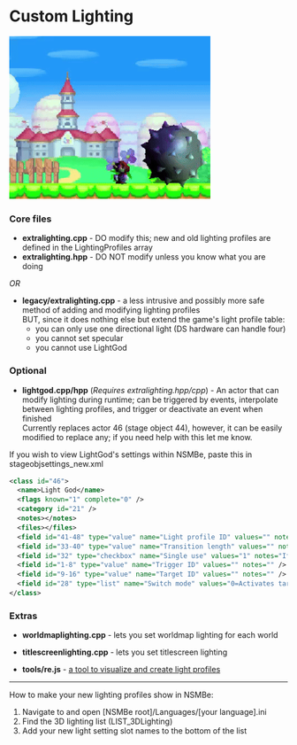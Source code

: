 # Custom Lighting

![Alt Text](image.gif)

### Core files
* **extralighting.cpp** - DO modify this; new and old lighting profiles are defined in the LightingProfiles array
* **extralighting.hpp** - DO NOT modify unless you know what you are doing

*OR*
* **legacy/extralighting.cpp** - a less intrusive and possibly more safe method of adding and modifying lighting profiles\
BUT, since it does nothing else but extend the game's light profile table:
	- you can only use one directional light (DS hardware can handle four)
	- you cannot set specular
	- you cannot use LightGod

### Optional
* **lightgod.cpp/hpp** (*Requires extralighting.hpp/cpp*) - An actor that can modify lighting during runtime; can be triggered by events, interpolate between lighting profiles, and trigger or deactivate an event when finished\
Currently replaces actor 46 (stage object 44), however, it can be easily modified to replace any; if you need help with this let me know.

If you wish to view LightGod's settings within NSMBe, paste this in stageobjsettings_new.xml
```xml
<class id="46">
  <name>Light God</name>
  <flags known="1" complete="0" />
  <category id="21" />
  <notes></notes>
  <files></files>
  <field id="41-48" type="value" name="Light profile ID" values="" notes="Light profile to switch to" />
  <field id="33-40" type="value" name="Transition length" values="" notes="Time it takes to switch light profiles (frames*5)" />
  <field id="32" type="checkbox" name="Single use" values="1" notes="If set actor is destroyed after being triggered once" />
  <field id="1-8" type="value" name="Trigger ID" values="" notes="" />
  <field id="9-16" type="value" name="Target ID" values="" notes="" />
  <field id="28" type="list" name="Switch mode" values="0=Activates target,1=Deactivates target" notes="If a target ID is set" />
</class>
```

### Extras
* **worldmaplighting.cpp** - lets you set worldmap lighting for each world
* **titlescreenlighting.cpp** - lets you set titlescreen lighting


* **tools/re.js** - [a tool to visualize and create light profiles](https://pete420griff.github.io/nsmb-stuff/)

---

How to make your new lighting profiles show in NSMBe: 
1. Navigate to and open [NSMBe root]/Languages/[your language].ini
2. Find the 3D lighting list (LIST_3DLighting)
3. Add your new light setting slot names to the bottom of the list
